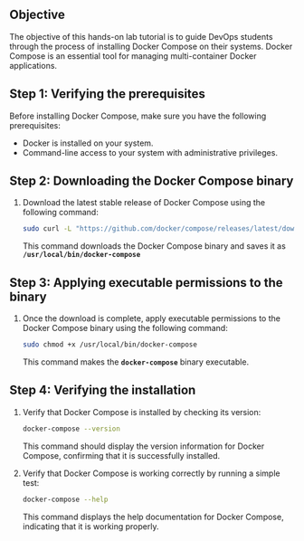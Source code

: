 ## **Objective**

The objective of this hands-on lab tutorial is to guide DevOps students through the process of installing Docker Compose on their systems. Docker Compose is an essential tool for managing multi-container Docker applications.

## **Step 1: Verifying the prerequisites**

Before installing Docker Compose, make sure you have the following prerequisites:

- Docker is installed on your system.
- Command-line access to your system with administrative privileges.

## **Step 2: Downloading the Docker Compose binary**

1. Download the latest stable release of Docker Compose using the following command:
    
    ```bash
    sudo curl -L "https://github.com/docker/compose/releases/latest/download/docker-compose-$(uname -s)-$(uname -m)" -o /usr/local/bin/docker-compose
    ```
    
    This command downloads the Docker Compose binary and saves it as **`/usr/local/bin/docker-compose`**
    

## **Step 3: Applying executable permissions to the binary**

1. Once the download is complete, apply executable permissions to the Docker Compose binary using the following command:
    
    ```bash
    sudo chmod +x /usr/local/bin/docker-compose
    ```
    
    This command makes the **`docker-compose`** binary executable.
    

## **Step 4: Verifying the installation**

1. Verify that Docker Compose is installed by checking its version:
    
    ```bash
    docker-compose --version
    ```
    
    This command should display the version information for Docker Compose, confirming that it is successfully installed.
    
2. Verify that Docker Compose is working correctly by running a simple test:
    
    ```bash
    docker-compose --help
    ```
    
    This command displays the help documentation for Docker Compose, indicating that it is working properly.